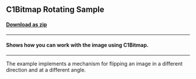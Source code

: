 ## C1Bitmap Rotating Sample
#### [Download as zip](https://grapecity.github.io/DownGit/#/home?url=https://github.com/GrapeCity/ComponentOne-WinForms-Samples/tree/master/NetFramework\Bitmap\CS\Rotating)
____
#### Shows how you can work with the image using C1Bitmap.
____
The example implements a mechanism for flipping an image in a different direction and at a different angle.
